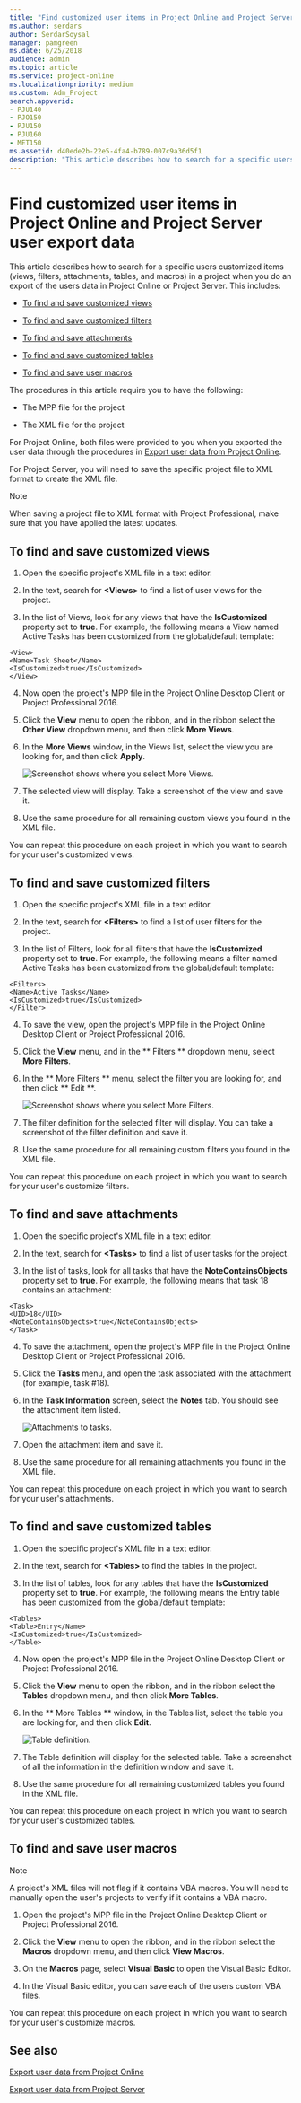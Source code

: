 ```yaml
---
title: "Find customized user items in Project Online and Project Server user export data"
ms.author: serdars
author: SerdarSoysal
manager: pamgreen
ms.date: 6/25/2018
audience: admin
ms.topic: article
ms.service: project-online
ms.localizationpriority: medium
ms.custom: Adm_Project
search.appverid:
- PJU140
- PJO150
- PJU150
- PJU160
- MET150
ms.assetid: d40ede2b-22e5-4fa4-b789-007c9a36d5f1
description: "This article describes how to search for a specific users customized items (views, filters, attachments, tables, and macros) in a project when you do an export of the users data in Project Online or Project Server. This includes:"
---
```


# Find customized user items in Project Online and Project Server user export data

This article describes how to search for a specific users customized items (views, filters, attachments, tables, and macros) in a project when you do an export of the users data in Project Online or Project Server. This includes: 
  
- [To find and save customized views](find-customized-user-items-in-project-online-and-project-server-user-export-data.md#Custviews)
    
- [To find and save customized filters](find-customized-user-items-in-project-online-and-project-server-user-export-data.md#CustFilt)
    
- [To find and save attachments](find-customized-user-items-in-project-online-and-project-server-user-export-data.md#Attach)
    
- [To find and save customized tables](find-customized-user-items-in-project-online-and-project-server-user-export-data.md#About)
    
- [To find and save user macros](find-customized-user-items-in-project-online-and-project-server-user-export-data.md#Macros)
    
The procedures in this article require you to have the following:
  
- The MPP file for the project
    
- The XML file for the project
    
For Project Online, both files were provided to you when you exported the user data through the procedures in [Export user data from Project Online](export-user-data-from-project-online.md).
  
For Project Server, you will need to save the specific project file to XML format to create the XML file.
  
> [!NOTE]
> When saving a project file to XML format with Project Professional, make sure that you have applied the latest updates. 
  
## To find and save customized views
<a name="Custviews"> </a>

1. Open the specific project's XML file in a text editor.
    
2. In the text, search for **\<Views\>** to find a list of user views for the project. 
    
3. In the list of Views, look for any views that have the **IsCustomized** property set to **true**. For example, the following means a View named Active Tasks has been customized from the global/default template: 
    
  ```
  <View>
  <Name>Task Sheet</Name>
  <IsCustomized>true</IsCustomized>
  </View>
  
  ```

4. Now open the project's MPP file in the Project Online Desktop Client or Project Professional 2016. 
    
5. Click the **View** menu to open the ribbon, and in the ribbon select the **Other View** dropdown menu, and then click **More Views**. 
    
6. In the **More Views** window, in the Views list, select the view you are looking for, and then click **Apply**. 
    
    ![Screenshot shows where you select More Views.](media/ec762973-a15d-4c92-b6d3-3b5d91413b04.png)
  
7. The selected view will display. Take a screenshot of the view and save it.
    
8. Use the same procedure for all remaining custom views you found in the XML file.
    
You can repeat this procedure on each project in which you want to search for your user's customized views.
  
## To find and save customized filters
<a name="CustFilt"> </a>

1. Open the specific project's XML file in a text editor.
    
2. In the text, search for **\<Filters\>** to find a list of user filters for the project. 
    
3. In the list of Filters, look for all filters that have the **IsCustomized** property set to **true**. For example, the following means a filter named Active Tasks has been customized from the global/default template: 
    
  ```
  <Filters>
  <Name>Active Tasks</Name>
  <IsCustomized>true</IsCustomized>
  </Filter>
  
  ```

4. To save the view, open the project's MPP file in the Project Online Desktop Client or Project Professional 2016. 
    
5. Click the **View** menu, and in the ** Filters ** dropdown menu, select **More Filters**. 
    
6. In the ** More Filters ** menu, select the filter you are looking for, and then click ** Edit **. 
    
    ![Screenshot shows where you select More Filters.](media/00d14151-8459-444c-bbb0-2909611a64f9.png)
  
7. The filter definition for the selected filter will display. You can take a screenshot of the filter definition and save it.
    
8. Use the same procedure for all remaining custom filters you found in the XML file.
    
You can repeat this procedure on each project in which you want to search for your user's customize filters.
  
## To find and save attachments
<a name="Attach"> </a>

1. Open the specific project's XML file in a text editor.
    
2. In the text, search for **\<Tasks\>** to find a list of user tasks for the project. 
    
3. In the list of tasks, look for all tasks that have the **NoteContainsObjects** property set to **true**. For example, the following means that task 18 contains an attachment: 
    
  ```
  <Task>
  <UID>18</UID>
  <NoteContainsObjects>true</NoteContainsObjects>
  </Task>
  
  ```

4. To save the attachment, open the project's MPP file in the Project Online Desktop Client or Project Professional 2016. 
    
5. Click the **Tasks** menu, and open the task associated with the attachment (for example, task #18). 
    
6. In the **Task Information** screen, select the **Notes** tab. You should see the attachment item listed. 
    
    ![Attachments to tasks.](media/bad29b8e-889d-46df-9cdb-09911b2b783f.png)
  
7. Open the attachment item and save it.
    
8. Use the same procedure for all remaining attachments you found in the XML file.
    
You can repeat this procedure on each project in which you want to search for your user's attachments.
  
## To find and save customized tables
<a name="About"> </a>

1. Open the specific project's XML file in a text editor.
    
2. In the text, search for **\<Tables\>** to find the tables in the project. 
    
3. In the list of tables, look for any tables that have the **IsCustomized** property set to **true**. For example, the following means the Entry table has been customized from the global/default template: 
    
  ```
  <Tables>
  <Table>Entry</Name>
  <IsCustomized>true</IsCustomized>
  </Table>
  
  ```

4. Now open the project's MPP file in the Project Online Desktop Client or Project Professional 2016. 
    
5. Click the **View** menu to open the ribbon, and in the ribbon select the **Tables** dropdown menu, and then click **More Tables**. 
    
6. In the ** More Tables ** window, in the Tables list, select the table you are looking for, and then click **Edit**. 
    
    ![Table definition.](media/93438ffe-6cf4-44f4-a40c-c774a212dab5.png)
  
7. The Table definition will display for the selected table. Take a screenshot of all the information in the definition window and save it.
    
8. Use the same procedure for all remaining customized tables you found in the XML file.
    
You can repeat this procedure on each project in which you want to search for your user's customized tables.
  
## To find and save user macros
<a name="Macros"> </a>

> [!NOTE]
> A project's XML files will not flag if it contains VBA macros. You will need to manually open the user's projects to verify if it contains a VBA macro. 
  
1. Open the project's MPP file in the Project Online Desktop Client or Project Professional 2016. 
    
2. Click the **View** menu to open the ribbon, and in the ribbon select the **Macros** dropdown menu, and then click **View Macros**. 
    
3. On the **Macros** page, select **Visual Basic** to open the Visual Basic Editor. 
    
4. In the Visual Basic editor, you can save each of the users custom VBA files. 
    
You can repeat this procedure on each project in which you want to search for your user's customize macros.
  
## See also
<a name="Macros"> </a>

[Export user data from Project Online](export-user-data-from-project-online.md)
  
[Export user data from Project Server](/project/export-user-data-from-project-server)

